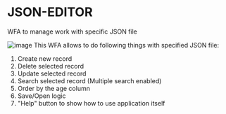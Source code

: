 # JSON-EDITOR
WFA to manage work with specific JSON file

![image](https://user-images.githubusercontent.com/91605867/215828894-43a07297-fdcf-403f-bb60-2d80162237d5.png)
This WFA allows to do following things with specified JSON file:
1) Create new record
2) Delete selected record
3) Update selected record
4) Search selected record (Multiple search enabled)
5) Order by the age column
6) Save/Open logic 
7) "Help" button to show how to use application itself
